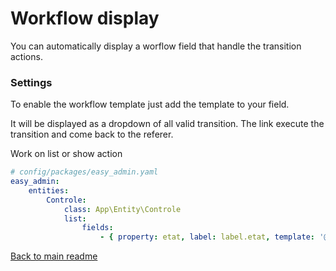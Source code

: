 # Workflow display

You can automatically display a worflow field that handle the transition actions.

### Settings

To enable the workflow template just add the template to your field.

It will be displayed as a dropdown of all valid transition. The link execute the transition and come back to the referer.

Work on list or show action

```yaml
# config/packages/easy_admin.yaml
easy_admin:
    entities:
        Controle:
            class: App\Entity\Controle
            list:
                fields:
                    - { property: etat, label: label.etat, template: '@LleEasyAdminPlus/default/field_workflow.html.twig' }

```


[Back to main readme](../README.md)
